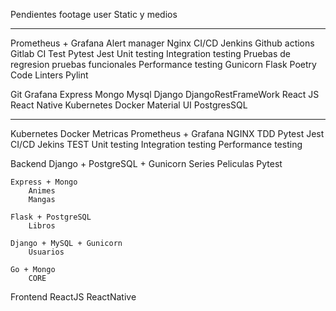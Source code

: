 Pendientes
    footage
    user
        Static y medios

___________________________________________
Prometheus + Grafana
Alert manager
Nginx
CI/CD
    Jenkins
    Github actions  
    Gitlab CI
Test
    Pytest
    Jest
    Unit testing
    Integration testing
    Pruebas de regresion
    pruebas funcionales
    Performance testing
Gunicorn
Flask
Poetry
Code Linters
    Pylint


Git
Grafana
Express
Mongo
Mysql
Django
DjangoRestFrameWork
React JS
React Native
Kubernetes
Docker 
Material UI
PostgresSQL
_________________________________________________________________
Kubernetes
    Docker
    Metricas
        Prometheus + Grafana
NGINX
TDD
    Pytest
    Jest
CI/CD
    Jekins
    TEST
        Unit testing
        Integration testing
        Performance testing

Backend
    Django + PostgreSQL + Gunicorn
        Series
        Peliculas
        Pytest

    Express + Mongo
        Animes
        Mangas

    Flask + PostgreSQL
        Libros

    Django + MySQL + Gunicorn
        Usuarios

    Go + Mongo
        CORE


Frontend
    ReactJS
    ReactNative